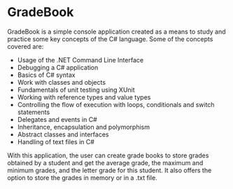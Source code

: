 # GradeBook

GradeBook is a simple console application created as a means to study and practice some key concepts of the C# language. Some of the concepts covered are:

- Usage of the .NET Command Line Interface
- Debugging a C# application
- Basics of C# syntax
- Work with classes and objects
- Fundamentals of unit testing using XUnit
- Working with reference types and value types
- Controlling the flow of execution with loops, conditionals and switch statements
- Delegates and events in C#
- Inheritance, encapsulation and polymorphism
- Abstract classes and interfaces
- Handling of text files in C#

With this application, the user can create grade books to store grades obtained by a student and get the average grade, the maximum and minimum grades, and the letter grade for this student. It also offers the option to store the grades in memory or in a .txt file.
